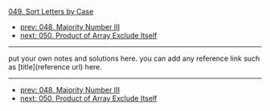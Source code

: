 [049. Sort Letters by Case](http://www.lintcode.com/problem/sort-letters-by-case)

- [prev: 048. Majority Number III](048-majority-number-iii.md)
- [next: 050. Product of Array Exclude Itself](050-product-of-array-exclude-itself.md)

---

put your own notes and solutions here.
you can add any reference link such as [title](reference url) here.

---

- [prev: 048. Majority Number III](048-majority-number-iii.md)
- [next: 050. Product of Array Exclude Itself](050-product-of-array-exclude-itself.md)
